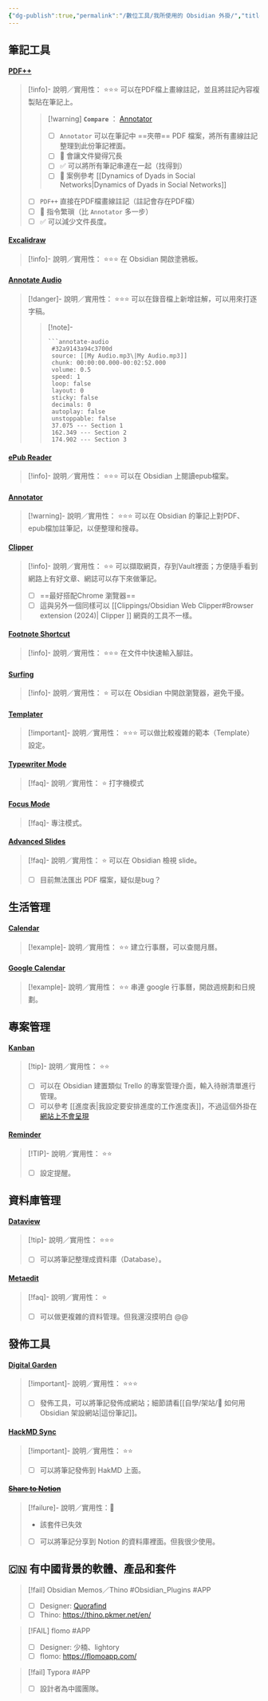 ```yaml
---
{"dg-publish":true,"permalink":"/數位工具/我所使用的 Obsidian 外掛/","title":"我使用的 Obsidian 外掛","tags":["🎯學習歷程檔案","HackMD","Notion","📝數位工具交流beta","DigitalGarden","obsidian","self_learing","website_design"],"noteIcon":"3","updated":"2025-06-18T12:32:43.692+08:00"}
---
```


## 筆記工具



#### [PDF++](obsidian://show-plugin?id=pdf-plus)

> [!info]- 說明／實用性： ⭐⭐⭐
> 可以在PDF檔上畫線註記，並且將註記內容複製貼在筆記上。
> > [!warning] **`Compare`** ： [Annotator](obsidian://show-plugin?id=obsidian-annotator)
> > - [ ] `Annotator` 可以在筆記中 ==夾帶== PDF 檔案，將所有畫線註記整理到此份筆記裡面。
> > - [ ] 🚫 會讓文件變得冗長 
> > - [ ] ✅ 可以將所有筆記串連在一起（找得到）
> > - [ ] 📌 案例參考 [[Dynamics of Dyads in Social Networks\|Dynamics of Dyads in Social Networks]]
> 
> - [ ] `PDF++` 直接在PDF檔畫線註記（註記會存在PDF檔）
> - [ ] 🚫 指令繁瑣（比 `Annotator` 多一步） 
> - [ ] ✅ 可以減少文件長度。

#### [Excalidraw](obsidian://show-plugin?id=obsidian-excalidraw-plugin)

> [!info]- 說明／實用性： ⭐⭐⭐
> 在 Obsidian 開啟塗鴉板。



#### [Annotate Audio](obsidian://show-plugin?id=annotate-audio)
> [!danger]- 說明／實用性： ⭐⭐⭐
> 可以在錄音檔上新增註解，可以用來打逐字稿。
> > [!note]-
> > ```
> > ```annotate-audio
> >  #32a9143a94c3700d
> >  source: [[My Audio.mp3\|My Audio.mp3]]
> >  chunk: 00:00:00.000-00:02:52.000
> >  volume: 0.5
> >  speed: 1
> >  loop: false
> >  layout: 0
> >  sticky: false
> >  decimals: 0
> >  autoplay: false
> >  unstoppable: false
> >  37.075 --- Section 1
> >  162.349 --- Section 2
> >  174.902 --- Section 3
> >  ```
> >  

#### [ePub Reader](obsidian://show-plugin?id=obsidian-epub-plugin)

> [!info]- 說明／實用性： ⭐⭐⭐
> 可以在 Obsidian 上閱讀epub檔案。

#### [Annotator](obsidian://show-plugin?id=obsidian-annotator)
> [!warning]- 說明／實用性： ⭐⭐⭐
> 可以在 Obsidian 的筆記上對PDF、epub檔加註筆記，以便整理和搜尋。



#### [Clipper](obsidian://show-plugin?id=obsidian-clipper)
> [!info]- 說明／實用性： ⭐⭐
> 可以擷取網頁，存到Vault裡面；方便隨手看到網路上有好文章、網誌可以存下來做筆記。
> - [ ] ==最好搭配Chrome 瀏覽器==
> - [ ] 這與另外一個同樣可以 [[Clippings/Obsidian Web Clipper#Browser extension (2024)\| Clipper ]] 網頁的工具不一樣。


#### [Footnote Shortcut](obsidian://show-plugin?id=obsidian-footnotes)
> [!info]- 說明／實用性： ⭐⭐⭐
> 在文件中快速輸入腳註。
  
#### [Surfing](obsidian://show-plugin?id=surfing)
> [!info]- 說明／實用性： ⭐
> 可以在 Obsidian 中開啟瀏覽器，避免干擾。

#### [Templater](obsidian://show-plugin?id=templater-obsidian)
> [!important]- 說明／實用性： ⭐⭐⭐
> 可以做比較複雜的範本（Template）設定。

#### [Typewriter Mode](obsidian://show-plugin?id=typewriter-mode)
> [!faq]- 說明／實用性： ⭐
> 打字機模式

#### [Focus Mode](obsidian://show-plugin?id=obsidian-focus-mode)
> [!faq]- 
> 專注模式。


#### [Advanced Slides](obsidian://show-plugin?id=obsidian-advanced-slides)
> [!faq]- 說明／實用性： ⭐
> 可以在 Obsidian 檢視 slide。
> - [ ] 目前無法匯出 PDF 檔案，疑似是bug？

## 生活管理

#### [Calendar](obsidian://show-plugin?id=calendar)
> [!example]- 說明／實用性： ⭐⭐
> 建立行事曆，可以查閱月曆。

#### [Google Calendar](obsidian://show-plugin?id=google-calendar)
> [!example]- 說明／實用性： ⭐⭐
> 串連 google 行事曆，開啟週規劃和日規劃。





## 專案管理

#### [Kanban](obsidian://show-plugin?id=obsidian-kanban)
> [!tip]- 說明／實用性： ⭐⭐
> - [ ] 可以在 Obsidian 建置類似 Trello 的專案管理介面，輸入待辦清單進行管理。
> - [ ] 可以參考 [[進度表\|我設定要安排進度的工作進度表]]，不過這個外掛在[網站上不會呈現](https://bravetree318.netlify.app/%E7%A4%BE%E6%9C%83%E5%A0%B1%E5%B0%8E%E5%B7%A5%E4%BD%9C%E9%9A%8A@0606/%E9%80%B2%E5%BA%A6%E8%A1%A8/)


#### [Reminder](obsidian://show-plugin?id=obsidian-reminder-plugin)
> [!TIP]- 說明／實用性： ⭐⭐
> - [ ] 設定提醒。

## 資料庫管理

#### [Dataview](obsidian://show-plugin?id=dataview)
> [!tip]- 說明／實用性： ⭐⭐⭐
> - [ ] 可以將筆記整理成資料庫（Database）。

#### [Metaedit](obsidian://show-plugin?id=metaedit)
> [!faq]-  說明／實用性： ⭐
> - [ ] 可以做更複雜的資料管理。但我還沒摸明白 @@



## 發佈工具

#### [Digital Garden](obsidian://show-plugin?id=digitalgarden)
> [!important]- 說明／實用性： ⭐⭐⭐
> - [ ] 發佈工具，可以將筆記發佈成網站；細節請看[[自學/架站/🔖 如何用 Obsidian 架設網站\|這份筆記]]。

#### [HackMD Sync](obsidian://show-plugin?id=hackmd-sync)
> [!important]- 說明／實用性： ⭐⭐
> - [ ] 可以將筆記發佈到 HakMD 上面。

#### ~~[Share to Notion](obsidian://show-plugin?id=obsidian-to-notion)~~ 
> [!failure]- 說明／實用性：🚫
> - 該套件已失效
> - [ ] 可以將筆記分享到 Notion 的資料庫裡面。但我很少使用。




## 🇨🇳 有中國背景的軟體、產品和套件


> [!fail] Obsidian Memos／Thino #Obsidian_Plugins #APP
> - [ ] Designer: [Quorafind](https://github.com/Quorafind)
> - [ ] Thino: https://thino.pkmer.net/en/




> [!FAIL] flomo #APP
> - [ ] Designer:  少楠、lightory
> - [ ] flomo: https://flomoapp.com/



> [!fail] Typora #APP
> - [ ] 設計者為中國團隊。
